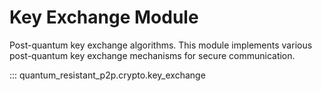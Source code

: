 # Key Exchange Module

Post-quantum key exchange algorithms. This module implements various post-quantum key exchange mechanisms for secure communication.

::: quantum_resistant_p2p.crypto.key_exchange